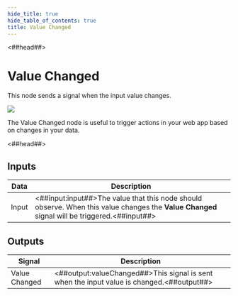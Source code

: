 ```yaml
---
hide_title: true
hide_table_of_contents: true
title: Value Changed
---
```


<##head##>

# Value Changed

This node sends a <span className="ndl-signal">signal</span> when the input value changes.

<div className="ndl-image-with-background l">

![](/nodes/logic/value-changed/valuechanged_node.png)

</div>

The <span className="ndl-node">Value Changed</span> node is useful to trigger actions in your web app based on changes in your data.

<##head##>

## Inputs

| Data                                    | Description                                                                                                                                  |
| --------------------------------------- | -------------------------------------------------------------------------------------------------------------------------------------------- |
| <span className="ndl-data">Input</span> | <##input:input##>The value that this node should observe. When this value changes the **Value Changed** signal will be triggered.<##input##> |

## Outputs

| Signal                                            | Description                                                                               |
| ------------------------------------------------- | ----------------------------------------------------------------------------------------- |
| <span className="ndl-signal">Value Changed</span> | <##output:valueChanged##>This signal is sent when the input value is changed.<##output##> |
